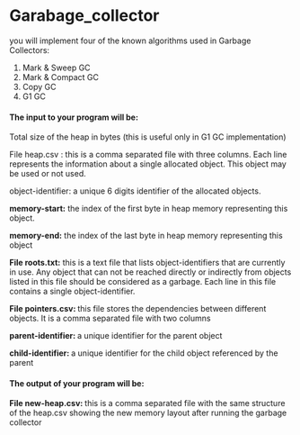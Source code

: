# Garabage_collector
you will implement four of the known algorithms used in Garbage Collectors:
1. Mark & Sweep GC
2. Mark & Compact GC
3. Copy GC
4. G1 GC
#### The input to your program will be:
Total size of the heap in bytes (this is useful only in G1 GC implementation)

File heap.csv : this is a comma separated file with three columns. Each line represents the information about a single allocated object. This object may be used or not used.

object-identifier: a unique 6 digits identifier of the allocated objects. 

<b> memory-start:</b> the index of the first byte in heap memory representing this object.

<b> memory-end:</b> the index of the last byte in heap memory representing this object

<b> File roots.txt:</b> this is a text file that lists object-identifiers that are currently in use. Any object that can not be reached directly or indirectly from objects listed in this file should be considered as a garbage. Each line in this file contains a single object-identifier.

<b> File pointers.csv: </b> this file stores the dependencies between different objects. It is a comma separated file with two columns

<b> parent-identifier: </b> a unique identifier for the parent object

<b> child-identifier: </b> a unique identifier for the child object referenced by the parent

#### The output of your program will be:
<b> File new-heap.csv: </b> this is a comma separated file with the same structure of the heap.csv showing the new memory layout after running the garbage collector
